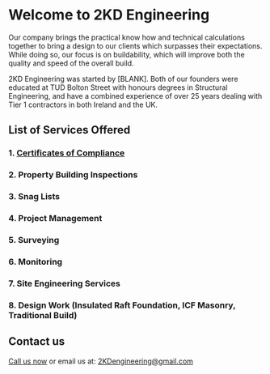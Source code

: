 # Welcome to 2KD Engineering

Our company brings the practical know how and technical calculations together to bring a design to our clients which surpasses their expectations. While doing so, our focus is on buildability, which will improve both the quality and speed of the overall build.

2KD Engineering was started by [BLANK]. Both of our founders were educated at TUD Bolton Street with honours degrees in Structural Engineering, and have a combined experience of over 25 years dealing with Tier 1 contractors in both Ireland and the UK. 

## List of Services Offered

### 1. [Certificates of Compliance](https://www.engineersireland.ie/Professionals/News-Insights/Campaigns-and-policies/Building-Regulations-and-Ancillary-Certificates)



### 2. Property Building Inspections
### 3. Snag Lists
### 4. Project Management
### 5. Surveying
### 6. Monitoring
### 7. Site Engineering Services
### 8. Design Work (Insulated Raft Foundation, ICF Masonry, Traditional Build)

## Contact us

[Call us now](tel:+353834189062) or email us at: 2KDengineering@gmail.com
